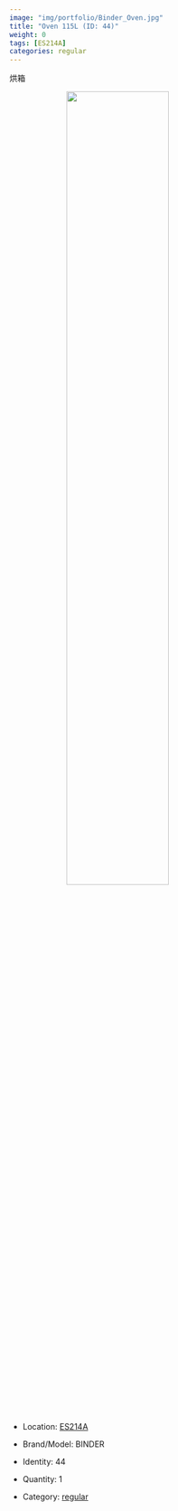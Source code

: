 ```yaml
---
image: "img/portfolio/Binder_Oven.jpg"
title: "Oven 115L (ID: 44)"
weight: 0
tags: [ES214A]
categories: regular
---
```


烘箱

<!--more-->

<img src="../../img/portfolio/Binder_Oven.jpg" width="60%" style="display: block; margin: auto;">

- Location: [ES214A](../../tags/es214a)
- Brand/Model: BINDER
- Identity: 44

- Quantity: 1
- Category: [regular](../../categories/regular)






